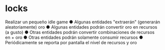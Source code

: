 # locks

Realizar un pequeño idle game
● Algunas entidades "extraerán" (generarán aleatoriamente) oro
● Algunas entidades podrán convertir oro en recursos (a gusto)
● Otras entidades podrán convertir combinaciones de recursos en + oro
● Otras entidades podrán solamente consumir recursos
● Periódicamente se reporta por pantalla el nivel de recursos y oro
